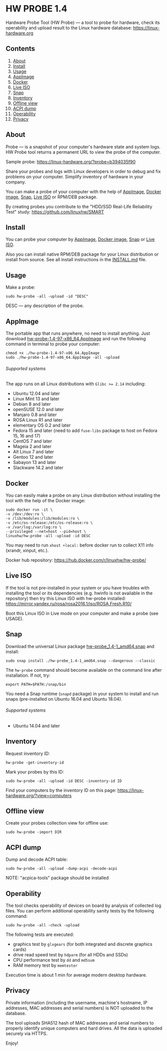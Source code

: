 HW PROBE 1.4
============

Hardware Probe Tool (HW Probe) — a tool to probe for hardware, check its operability and upload result to the Linux hardware database: https://linux-hardware.org

Contents
--------

1.  [ About        ](#about)
2.  [ Install      ](#install)
3.  [ Usage        ](#usage)
4.  [ AppImage     ](#appimage)
5.  [ Docker       ](#docker)
6.  [ Live ISO     ](#live-iso)
7.  [ Snap         ](#snap)
8.  [ Inventory    ](#inventory)
9.  [ Offline view ](#offline-view)
10. [ ACPI dump    ](#acpi-dump)
11. [ Operability  ](#operability)
12. [ Privacy      ](#privacy)


About
-----

Probe — is a snapshot of your computer's hardware state and system logs. HW Probe tool returns a permanent URL to view the probe of the computer.

Sample probe: https://linux-hardware.org/?probe=b394035f90

Share your probes and logs with Linux developers in order to debug and fix problems on your computer. Simplify inventory of hardware in your company.

You can make a probe of your computer with the help of [AppImage](#appimage), [Docker image](#docker), [Snap](#snap), [Live ISO](#live-iso) or RPM/DEB package.

By creating probes you contribute to the "HDD/SSD Real-Life Reliability Test" study: https://github.com/linuxhw/SMART


Install
-------

You can probe your computer by [AppImage](#appimage), [Docker image](#docker), [Snap](#snap) or [Live ISO](#live-iso).

Also you can install native RPM/DEB package for your Linux distribution or install from source. See all install instructions in the [INSTALL.md](https://github.com/linuxhw/hw-probe/blob/master/INSTALL.md) file.


Usage
-----

Make a probe:

    sudo hw-probe -all -upload -id "DESC"

DESC — any description of the probe.


AppImage
--------

The portable app that runs anywhere, no need to install anything. Just download [hw-probe-1.4-97-x86_64.AppImage](https://github.com/linuxhw/hw-probe/releases/download/1.4/hw-probe-1.4-97-x86_64.AppImage) and run the following command in terminal to probe your computer:

    chmod +x ./hw-probe-1.4-97-x86_64.AppImage
    sudo ./hw-probe-1.4-97-x86_64.AppImage -all -upload

###### Supported systems

The app runs on all Linux distributions with `Glibc >= 2.14` including:

* Ubuntu 12.04 and later
* Linux Mint 13 and later
* Debian 8 and later
* openSUSE 12.0 and later
* Manjaro 0.8 and later
* ROSA Linux R1 and later
* elementary OS 0.2 and later
* Fedora 15 and later (need to add `fuse-libs` package to host on Fedora 15, 16 and 17)
* CentOS 7 and later
* Mageia 2 and later
* Alt Linux 7 and later
* Gentoo 12 and later
* Sabayon 13 and later
* Slackware 14.2 and later

Docker
------

You can easily make a probe on any Linux distribution without installing the tool with the help of the Docker image:

    sudo docker run -it \
    -v /dev:/dev:ro \
    -v /lib/modules:/lib/modules:ro \
    -v /etc/os-release:/etc/os-release:ro \
    -v /var/log:/var/log:ro \
    --privileged --net=host --pid=host \
    linuxhw/hw-probe -all -upload -id DESC

You may need to run `xhost +local:` before docker run to collect X11 info (xrandr, xinput, etc.).

Docker hub repository: https://hub.docker.com/r/linuxhw/hw-probe/


Live ISO
--------

If the tool is not pre-installed in your system or you have troubles with installing the tool or its dependencies (e.g. hwinfo is not available in the repository) then try this Linux ISO with hw-probe installed: https://mirror.yandex.ru/rosa/rosa2016.1/iso/ROSA.Fresh.R10/

Boot this Linux ISO in Live mode on your computer and make a probe (see USAGE).


Snap
----

Download the universal Linux package [hw-probe_1.4-1_amd64.snap](https://github.com/linuxhw/hw-probe/releases/download/1.4/hw-probe_1.4-1_amd64.snap) and install:

    sudo snap install ./hw-probe_1.4-1_amd64.snap --dangerous --classic

The `hw-probe` command should become available on the command line after installation. If not, try:

    export PATH=$PATH:/snap/bin

You need a Snap runtime (`snapd` package) in your system to install and run snaps (pre-installed on Ubuntu 16.04 and Ubuntu 18.04).

###### Supported systems

* Ubuntu 14.04 and later

Inventory
---------

Request inventory ID:

    hw-probe -get-inventory-id

Mark your probes by this ID:

    sudo hw-probe -all -upload -id DESC -inventory-id ID

Find your computers by the inventory ID on this page: https://linux-hardware.org/?view=computers


Offline view
------------

Create your probes collection view for offline use:

    sudo hw-probe -import DIR


ACPI dump
---------

Dump and decode ACPI table:

    sudo hw-probe -all -upload -dump-acpi -decode-acpi

NOTE: "acpica-tools" package should be installed


Operability
-----------

The tool checks operability of devices on board by analysis of collected log files. You can perform additional operability sanity tests by the following command:

    sudo hw-probe -all -check -upload

The following tests are executed:

* graphics test by `glxgears` (for both integrated and discrete graphics cards)
* drive read speed test by `hdparm` (for all HDDs and SSDs)
* CPU performance test by `dd` and `md5sum`
* RAM memory test by `memtester`

Execution time is about 1 min for average modern desktop hardware.


Privacy
-------

Private information (including the username, machine's hostname, IP addresses, MAC addresses and serial numbers) is NOT uploaded to the database.

The tool uploads SHA512 hash of MAC addresses and serial numbers to properly identify unique computers and hard drives. All the data is uploaded securely via HTTPS.


Enjoy!
